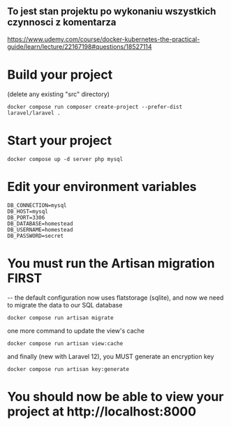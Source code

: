 ## To jest stan projektu po wykonaniu wszystkich czynnosci z komentarza
https://www.udemy.com/course/docker-kubernetes-the-practical-guide/learn/lecture/22167198#questions/18527114

# Build your project
 (delete any existing "src" directory)
 
`docker compose run composer create-project --prefer-dist laravel/laravel .`

# Start your project
`docker compose up -d server php mysql`

# Edit your environment variables
```
DB_CONNECTION=mysql
DB_HOST=mysql
DB_PORT=3306
DB_DATABASE=homestead
DB_USERNAME=homestead
DB_PASSWORD=secret
```
# You must run the Artisan migration FIRST
-- the default configuration now uses flatstorage (sqlite), and now we need to migrate the data to our SQL database

`docker compose run artisan migrate`

one more command to update the view's cache

`docker compose run artisan view:cache`

and finally (new with Laravel 12), you MUST generate an encryption key

`docker compose run artisan key:generate`

# You should now be able to view your project at http://localhost:8000
